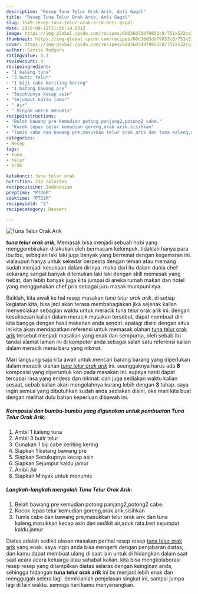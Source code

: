 ```yaml
---
description: "Resep Tuna Telur Orak Arik, Anti Gagal"
title: "Resep Tuna Telur Orak Arik, Anti Gagal"
slug: 1549-resep-tuna-telur-orak-arik-anti-gagal
date: 2020-08-11T21:56:14.691Z
image: https://img-global.cpcdn.com/recipes/60d36d3dd79853c8/751x532cq70/tuna-telur-orak-arik-foto-resep-utama.jpg
thumbnail: https://img-global.cpcdn.com/recipes/60d36d3dd79853c8/751x532cq70/tuna-telur-orak-arik-foto-resep-utama.jpg
cover: https://img-global.cpcdn.com/recipes/60d36d3dd79853c8/751x532cq70/tuna-telur-orak-arik-foto-resep-utama.jpg
author: Carrie Rodgers
ratingvalue: 3.3
reviewcount: 4
recipeingredient:
- "1 kaleng tuna"
- "3 butir telur"
- "1 biji cabe keriting kering"
- "1 batang bawang pre"
- "Secukupnya kecap asin"
- "Sejumput kaldu jamur"
- " Air"
- " Minyak untuk menumis"
recipeinstructions:
- "Belah bawang pre kemudian potong panjang2,potong2 cabe."
- "Kocok lepas telur kemudian goreng,orak arik.sisihkan"
- "Tumis cabe dan bawang pre,masukkan telur orak arik dan tuna kaleng,masukkan kecap asin dan sedikit air,aduk rata.beri sejumput kaldu jamur"
categories:
- Resep
tags:
- tuna
- telur
- orak

katakunci: tuna telur orak 
nutrition: 232 calories
recipecuisine: Indonesian
preptime: "PT36M"
cooktime: "PT32M"
recipeyield: "2"
recipecategory: Dessert

---
```



![Tuna Telur Orak Arik](https://img-global.cpcdn.com/recipes/60d36d3dd79853c8/751x532cq70/tuna-telur-orak-arik-foto-resep-utama.jpg)

<b><i>tuna telur orak arik</i></b>, Memasak bisa menjadi sebuah hobi yang menggembirakan dilakukan oleh bermacam kelompok. tidaklah hanya para ibu ibu, sebagian laki laki juga banyak yang berminat dengan kegemaran ini. walaupun hanya untuk sekedar berpesta dengan teman atau memang sudah menjadi kesukaan dalam dirinya. maka dari itu dalam dunia chef sekarang sangat banyak ditemukan laki laki dengan skill memasak yang hebat, dan lebih banyak juga kita jumpai di aneka rumah makan dan hotel yang menggunakan chef pria sebagai juru masak mumpuni nya.



Baiklah, kita awali ke hal resep masakan <i>tuna telur orak arik</i>. di setiap kegiatan kita, bisa jadi akan terasa membahagiakan jika sejenak kalian menyediakan sebagian waktu untuk meracik tuna telur orak arik ini. dengan kesuksesan kalian dalam meracik masakan tersebut, dapat membuat diri kita bangga dengan hasil makanan anda sendiri. apalagi disini dengan situs ini kita akan mendapatkan referensi untuk memasak olahan <u>tuna telur orak arik</u> tersebut menjadi masakan yang enak dan sempurna, oleh sebab itu tandai alamat laman ini di komputer anda sebagai salah satu referensi kalian dalam meracik menu baru yang nikmat.


Mari langsung saja kita awali untuk mencari barang barang yang diperlukan dalam meracik olahan <u><i>tuna telur orak arik</i></u> ini. seenggaknya harus ada <b>8</b> komposisi yang diperuntuk kan pada masakan ini. supaya nanti dapat tercapai rasa yang endess dan nikmat. dan juga sediakan waktu kalian sesaat, sebab kalian akan mengolahnya kurang lebih dengan <b>3</b> tahap. saya ingin semua yang dibutuhkan sudah anda sediakan disini, oke mari kita buat dengan melihat dulu bahan keperluan dibawah ini.

<!--inarticleads1-->

##### Komposisi dan bumbu-bumbu yang digunakan untuk pembuatan Tuna Telur Orak Arik:

1. Ambil 1 kaleng tuna
1. Ambil 3 butir telur
1. Gunakan 1 biji cabe keriting kering
1. Siapkan 1 batang bawang pre
1. Siapkan Secukupnya kecap asin
1. Siapkan Sejumput kaldu jamur
1. Ambil  Air
1. Siapkan  Minyak untuk menumis




<!--inarticleads2-->

##### Langkah-langkah mengolah Tuna Telur Orak Arik:

1. Belah bawang pre kemudian potong panjang2,potong2 cabe.
1. Kocok lepas telur kemudian goreng,orak arik.sisihkan
1. Tumis cabe dan bawang pre,masukkan telur orak arik dan tuna kaleng,masukkan kecap asin dan sedikit air,aduk rata.beri sejumput kaldu jamur




Diatas adalah sedikit ulasan masakan perihal resep resep <u>tuna telur orak arik</u> yang enak. saya ingin anda bisa mengerti dengan penjabaran diatas, dan kamu dapat membuat ulang di saat lain untuk di hidangkan dalam saat saat acara acara keluarga atau sahabat kalian. kita bisa mengkolaborasi resep resep yang ditampilkan diatas selaras dengan keinginan anda, sehingga hidangan <b>tuna telur orak arik</b> ini bs menjadi lebih enak dan menggugah selera lagi. demikianlah penjelasan singkat ini, sampai jumpa lagi di lain waktu. semoga hari kamu menyenangkan.

